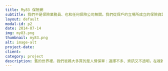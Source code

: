 ```yaml
---
title: My83 保險網
subtitle: 我們不是保險業務員、也和任何保險公司無關。我們從保戶的立場所成立的保險資訊媒合平台...
layout: default
modal-id: p2
date: 2014-07-14
img: my83.png
thumbnail: my83.png
alt: image-alt
project-date:
client:
category: project
description: 舊的世界裡，我們爸媽大多買的是人情保單：選擇不多、資訊又不透明，在複雜的合約與部分業務員微妙卻模糊的話術中，很容易買錯又買貴。<br><br>新的世界中，我們期待讓軟體力量推動彷彿石器時代的保險市場開始改變。讓資訊更公開透明，幫助消費者以更簡單直覺的方式了解保險、用更便捷的方式媒合優秀業務員與消費者。<br><br>我們不是保險業務員、也和任何保險公司無關。我們從保戶的立場所成立的保險資訊媒合平台，希望幫助消費者保險買對不買貴，也讓專業的業務員有機會服務更多消費者！ MY83 保險網：<a href="http://my83.com.tw" target="_blank">http://my83.com.tw/</a>
---
```


